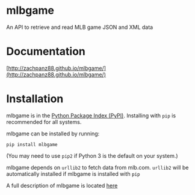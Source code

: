 # mlbgame
An API to retrieve and read MLB game JSON and XML data

# Documentation
[http://zachpanz88.github.io/mlbgame/](http://zachpanz88.github.io/mlbgame/)

# Installation
mlbgame is in the [Python Package Index (PyPI)](http://pypi.python.org/pypi/mlbgame/).
Installing with `pip` is recommended for all systems.

mlbgame can be installed by running:

    pip install mlbgame

(You may need to use `pip2` if Python 3 is the default on your system.)

mlbgame depends on `urllib2` to fetch data from mlb.com.
`urllib2` will be automatically installed if mlbgame is installed with `pip`

A full description of mlbgame is located [here](longdesc.rst)
